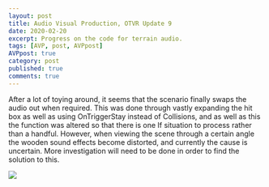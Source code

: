 ```yaml
---
layout: post
title: Audio Visual Production, OTVR Update 9
date: 2020-02-20
excerpt: Progress on the code for terrain audio.
tags: [AVP, post, AVPpost]
AVPpost: true
category: post
published: true
comments: true
---
```

After a lot of toying around, it seems that the scenario finally swaps the audio out when required. This was done through vastly expanding the hit box as well as using OnTriggerStay instead of Collisions, and as well as this the function was altered so that there is one If situation to process rather than a handful. However, when viewing the scene through a certain angle the wooden sound effects become distorted, and currently the cause is uncertain. More investigation will need to be done in order to find the solution to this. 

<a href="https://i.imgur.com/KOdaGzL.png"><img src="https://i.imgur.com/KOdaGzL.png"></a>